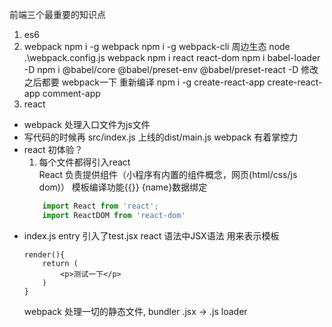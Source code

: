  前端三个最重要的知识点
 1. es6
 2. webpack
 npm i -g webpack
 npm i -g webpack-cli 周边生态
 node .\webpack.config.js
 webpack
 npm i react react-dom
 npm i babel-loader -D
 npm i @babel/core @babel/preset-env @babel/preset-react -D
 修改之后都要 webpack一下 重新编译
 npm i -g create-react-app
 create-react-app comment-app
 3. react
 
 - webpack 处理入口文件为js文件
 - 写代码的时候再 src/index.js 上线的dist/main.js
    webpack 有着掌控力
 - react 初体验？
    1. 每个文件都得引入react  
    React 负责提供组件（小程序有内置的组件概念，网页(html/css/js dom)） 模板编译功能{{}} 
    {name}数据绑定
    ```js
        import React from 'react';
        import ReactDOM from 'react-dom' 
    ```
 - index.js entry 引入了test.jsx
    react 语法中JSX语法 用来表示模板
    ```JS
    render(){
        return (
            <p>测试一下</p>
        )
    }
    ```
    webpack 处理一切的静态文件, bundler
    .jsx -> .js
    loader